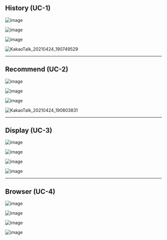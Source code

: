 ## History (UC-1)
![image](https://user-images.githubusercontent.com/49024958/115955651-d971e500-a532-11eb-86ad-4287c693c5af.png)

![image](https://user-images.githubusercontent.com/49024958/115955683-01614880-a533-11eb-85bb-aab7422082a0.png)

![image](https://user-images.githubusercontent.com/49024958/115955692-150caf00-a533-11eb-8358-2844111b8d50.png)

![KakaoTalk_20210424_190749529](https://user-images.githubusercontent.com/49024958/115955398-25bc2580-a531-11eb-8864-eb16e7bf0a44.jpg)

<hr>

## Recommend (UC-2)

![image](https://user-images.githubusercontent.com/49024958/115957318-9157c000-a53c-11eb-9fee-c996b5f1f55f.png)

![image](https://user-images.githubusercontent.com/49024958/115957011-00ccb000-a53b-11eb-9e28-4602f16299c3.png)

![image](https://user-images.githubusercontent.com/49024958/115955707-3077ba00-a533-11eb-9cc8-30d965a9d5d0.png)

![KakaoTalk_20210424_190803831](https://user-images.githubusercontent.com/49024958/115955402-29e84300-a531-11eb-9bd7-660979924b27.jpg)
<hr>

## Display (UC-3)


![image](https://user-images.githubusercontent.com/55435898/115954695-526e3e00-a52d-11eb-8471-982c16b8a7f3.png)

![image](https://user-images.githubusercontent.com/55435898/115954703-5e5a0000-a52d-11eb-9cfb-732c00456ad1.png)

![image](https://user-images.githubusercontent.com/55435898/115954712-6d40b280-a52d-11eb-980a-c284b33b1c40.png)

![image](https://user-images.githubusercontent.com/55435898/115956122-ff4cb900-a535-11eb-9fc7-677766e3c43c.png)

<hr>

## Browser (UC-4)

![image](https://user-images.githubusercontent.com/55435898/115954746-a0834180-a52d-11eb-90ba-d6bd794a6a75.png)

![image](https://user-images.githubusercontent.com/55435898/115954751-a9741300-a52d-11eb-822d-b77c13a9e307.png)

![image](https://user-images.githubusercontent.com/55435898/115954758-b42ea800-a52d-11eb-97fc-ed3bd48cd865.png)

![image](https://user-images.githubusercontent.com/55435898/115954767-bc86e300-a52d-11eb-8372-8486596afd21.png)
